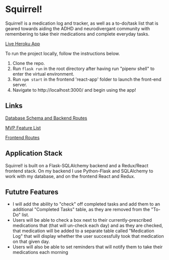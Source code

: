 # Squirrel!


Squirrel! is a medication log and tracker, as well as a to-do/task list that is geared towards aiding the ADHD and neurodivergant community with remembering to take their medications and complete everyday tasks.

[Live Heroku App](https://https://squirrelapp.herokuapp.com/)

To run the project locally, follow the instructions below.
1. Clone the repo.
2. Run `flask run` in the root directory after having run "pipenv shell" to enter the virtual environment.
3. Run `npm start`  in the frontend 'react-app' folder to launch the front-end server.
4. Navigate to http://localhost:3000/ and begin using the app!

## Links
[Database Schema and Backend Routes](https://github.com/alexhertel87/Squirrel_App/wiki/Database-Schema)

[MVP Feature List](https://github.com/alexhertel87/Squirrel_App/wiki/MVP-Feature-List)

[Frontend Routes](https://github.com/alexhertel87/Squirrel_App/wiki/Frontend-Routes)

## Application Stack
Squirrel! is built on a Flask-SQLAlchemy backend and a Redux/React frontend stack. On my backend I use Python-Flask and SQLAlchemy to work with my database, and on the frontend React and Redux.


## Fututre Features
* I will add the ability to "check" off completed tasks and add them to an additional "Completed Tasks" table, as they are removed from the "To-Do" list.
* Users will be able to check a box next to their currently-prescribed medications that (that will un-check each day) and as they are checked, that medication will be added to a separate table called "Medication Log" that will display whether the user successfully took that medication on that given day.
* Users will also be able to set reminders that will notify them to take their medications each morning

